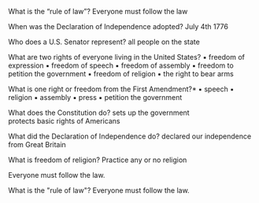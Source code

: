What is the “rule of law”?
Everyone must follow the law

When was the Declaration of Independence adopted?
July 4th 1776

Who does a U.S. Senator represent?
all people on the state

What are two rights of everyone living in the United States?
▪ freedom of expression
▪ freedom of speech
▪ freedom of assembly
▪ freedom to petition the government
▪ freedom of religion
▪ the right to bear arms

What is one right or freedom from the First Amendment?*
▪ speech
▪ religion
▪ assembly
▪ press
▪ petition the government

What does the Constitution do?
sets up the government  
protects basic rights of Americans

What did the Declaration of Independence do?
declared our independence from Great Britain

What is freedom of religion?
Practice any or no religion

Everyone must follow the law.

What is the "rule of law"?
Everyone must follow the law.

